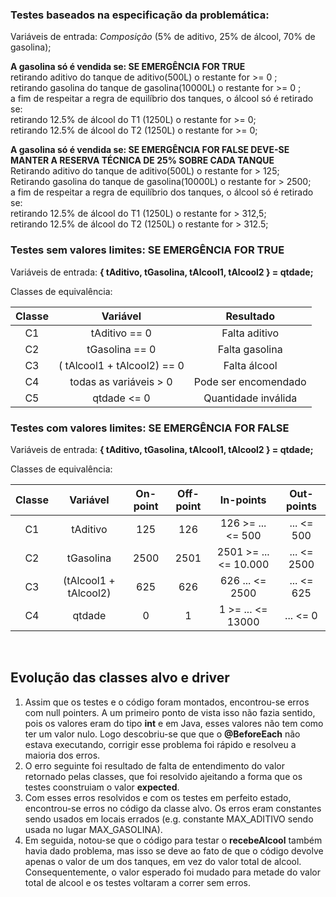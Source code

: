 <h3>Testes baseados na especificação da problemática:</h3>
  Variáveis de entrada: <i>Composição</i> (5% de aditivo, 25% de álcool, 70% de gasolina);
 
<b>A gasolina só é vendida se: SE EMERGÊNCIA FOR <n>TRUE<n></b><br>
  retirando aditivo do tanque de aditivo(500L) o restante for >= 0 ;<br>
  retirando gasolina do tanque de gasolina(10000L) o restante for >= 0 ;<br>
  a fim de respeitar a regra de equilíbrio dos tanques, o álcool só é retirado se:<br>
  retirando 12.5% de álcool do T1 (1250L) o restante for >= 0;<br>
  retirando 12.5% de álcool do T2 (1250L) o restante for >= 0;<br>
 
<b>A gasolina só é vendida se: SE EMERGÊNCIA FOR <n>FALSE</n> DEVE-SE MANTER A RESERVA TÉCNICA DE 25% SOBRE CADA TANQUE</b><br>
  Retirando aditivo do tanque de aditivo(500L) o restante for > 125;<br>
  Retirando gasolina do tanque de gasolina(10000L) o restante for > 2500;<br>
  a fim de respeitar a regra de equilíbrio dos tanques, o álcool só é retirado se:<br>
  retirando 12.5% de álcool do T1 (1250L) o restante for > 312,5;<br>
  retirando 12.5% de álcool do T2 (1250L) o restante for > 312.5;<br>

<h3>Testes sem valores limites: SE EMERGÊNCIA FOR TRUE</h3>

Variáveis de entrada: <b>{ tAditivo, tGasolina, tAlcool1, tAlcool2 } = qtdade;</b>

Classes de equivalência:<br>

| Classe |          Variável           |      Resultado       |
| :----: | :-------------------------: | :------------------: |
|   C1   |        tAditivo == 0        |    Falta aditivo     |
|   C2   |       tGasolina == 0        |    Falta gasolina    |
|   C3   | ( tAlcool1 + tAlcool2) == 0 |     Falta álcool     |
|   C4   |   todas as variáveis > 0    | Pode ser encomendado |
|   C5   |         qtdade <= 0         | Quantidade inválida  |

<h3>Testes com valores limites: SE EMERGÊNCIA FOR FALSE</h3>

Variáveis de entrada: <b>{ tAditivo, tGasolina, tAlcool1, tAlcool2 } = qtdade;</b>

Classes de equivalência:

| Classe |       Variável        | On-point | Off-point |       In-points       | Out-points  |
| :----: | :-------------------: | :------: | :-------: | :-------------------: | :---------: |
|   C1   |       tAditivo        |   125    |    126    |   126 >= ... <= 500   | ... <= 500  |
|   C2   |       tGasolina       |   2500   |   2501    | 2501 >= ... <= 10.000 | ... <= 2500 |
|   C3   | (tAlcool1 + tAlcool2) |   625    |    626    |    626 ... <= 2500    | ... <= 625  |
|   C4   |        qtdade         |    0     |     1     |   1 >= ... <= 13000   |  ... <= 0   |

</br>
<h2>Evolução das classes alvo e driver</h3>
<ol>
  <li>Assim que os testes e o código foram montados, encontrou-se erros com null pointers. A um primeiro ponto de vista isso não fazia sentido, pois os valores eram do tipo <b>int</b> e em Java, esses valores não tem como ter um valor nulo. Logo descobriu-se que que o <b>@BeforeEach</b> não estava executando, corrigir esse problema foi rápido e resolveu a maioria dos erros.</li>
  <li>O erro seguinte foi resultado de falta de entendimento do valor retornado pelas classes, que foi resolvido ajeitando a forma que os testes coonstruiam o valor <b>expected</b>.</li>
  <li>Com esses erros resolvidos e com os testes em perfeito estado, encontrou-se erros no código da classe alvo. Os erros eram constantes sendo usados em locais errados (e.g. constante MAX_ADITIVO sendo usada no lugar MAX_GASOLINA).</li>
  <li>Em seguida, notou-se que o código para testar o <b>recebeAlcool</b> também havia dado problema, mas isso se deve ao fato de que o código devolve apenas o valor de um dos tanques, em vez do valor total de alcool. Consequentemente, o valor esperado foi mudado para metade do valor total de alcool e os testes voltaram a correr sem erros.</li>
</ol>